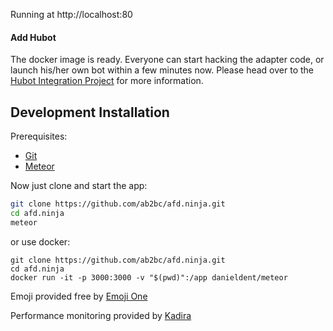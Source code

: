 Running at http://localhost:80

#### Add Hubot

The docker image is ready.
Everyone can start hacking the adapter code, or launch his/her own bot within a few minutes now.
Please head over to the [Hubot Integration Project](https://github.com/RocketChat/hubot-rocketchat) for more information.

## Development Installation

Prerequisites:

* [Git](http://git-scm.com/book/en/v2/Getting-Started-Installing-Git)
* [Meteor](https://www.meteor.com/install)

Now just clone and start the app:

```sh
git clone https://github.com/ab2bc/afd.ninja.git
cd afd.ninja
meteor
```

or use docker:

```
git clone https://github.com/ab2bc/afd.ninja.git
cd afd.ninja
docker run -it -p 3000:3000 -v "$(pwd)":/app danieldent/meteor
```

Emoji provided free by [Emoji One](http://emojione.com)

Performance monitoring provided by [Kadira](https://kadira.io/)
